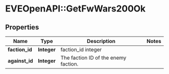 # EVEOpenAPI::GetFwWars200Ok

## Properties
Name | Type | Description | Notes
------------ | ------------- | ------------- | -------------
**faction_id** | **Integer** | faction_id integer | 
**against_id** | **Integer** | The faction ID of the enemy faction. | 


